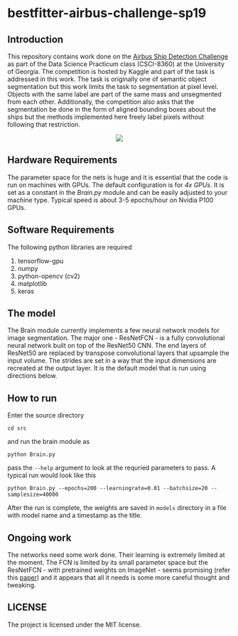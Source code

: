 # bestfitter-airbus-challenge-sp19

## Introduction
This repository contains work done on the [Airbus Ship Detection Challenge](https://www.kaggle.com/c/airbus-ship-detection) as part of the Data Science Practicum class (CSCI-8360) at the University of Georgia. The competition is hosted by Kaggle and part of the task is addressed in this work. The task is originally one of semantic object segmentation but this work limits the task to segmentation at pixel level. Objects with the same label are part of the same mass and unsegmented from each other. Additionally, the competition also asks that the segmentation be done in the form of aligned bounding boxes about the ships but the methods implemented here freely label pixels without following that restriction. 

<p align="center">
 <img align="center" src="https://i.ibb.co/yQ090jT/image.png">
</p>


## Hardware Requirements
The parameter space for the nets is huge and it is essential that the code is run on machines with GPUs. The default configuration is for *4x GPUs*. It is set as a constant in the *Brain.py* module and can be easily adjusted to your machine type. Typical speed is about 3-5 epochs/hour on Nvidia P100 GPUs.

## Software Requirements
The following python libraries are required
 1. tensorflow-gpu
 2. numpy
 3. python-opencv (cv2)
 4. matplotlib
 5. keras
 
## The model
The Brain module currently implements a few neural network models for image segmentation. The major one - ResNetFCN - is a fully convolutional neural network built on top of the ResNet50 CNN. The end layers of ResNet50 are replaced by transpose convolutional layers that upsample the input volume. The strides are set in a way that the input dimensions are recreated at the output layer. It is the default model that is run using directions below.
 
## How to run
Enter the source directory
```
cd src
```
and run the brain module as
```
python Brain.py
```
pass the ```--help``` argument to look at the requried parameters to pass. A typical run would look like this
```
python Brain.py --epochs=200 --learningrate=0.01 --batchsize=20 --samplesize=40000
```
After the run is complete, the weights are saved in ```models``` directory in a file with model name and a timestamp as the title.

## Ongoing work
The networks need some work done. Their learning is extremely limited at the moment. The FCN is limited by its small parameter space but the ResNetFCN - with pretrained weights on ImageNet - seems promising (refer this [paper](https://www.cv-foundation.org/openaccess/content_cvpr_2015/html/Long_Fully_Convolutional_Networks_2015_CVPR_paper.html)) and it appears that all it needs is some more careful thought and tweaking.

## LICENSE
The project is licensed under the MIT license.
